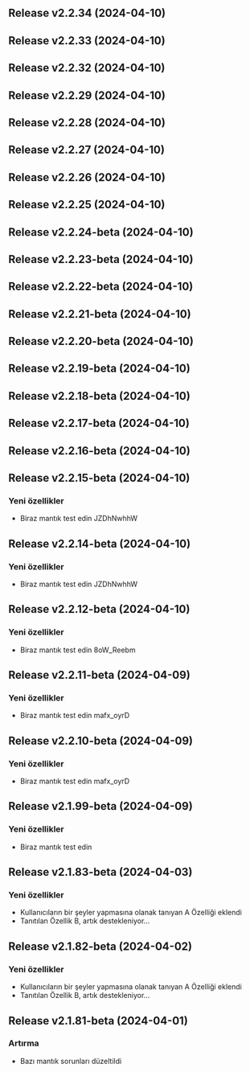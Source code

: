 ## Release v2.2.34 (2024-04-10)

## Release v2.2.33 (2024-04-10)

## Release v2.2.32 (2024-04-10)

## Release v2.2.29 (2024-04-10)

## Release v2.2.28 (2024-04-10)

## Release v2.2.27 (2024-04-10)

## Release v2.2.26 (2024-04-10)

## Release v2.2.25 (2024-04-10)

## Release v2.2.24-beta (2024-04-10)

## Release v2.2.23-beta (2024-04-10)

## Release v2.2.22-beta (2024-04-10)

## Release v2.2.21-beta (2024-04-10)

## Release v2.2.20-beta (2024-04-10)

## Release v2.2.19-beta (2024-04-10)

## Release v2.2.18-beta (2024-04-10)

## Release v2.2.17-beta (2024-04-10)

## Release v2.2.16-beta (2024-04-10)

## Release v2.2.15-beta (2024-04-10)

### Yeni özellikler

- Biraz mantık test edin JZDhNwhhW

## Release v2.2.14-beta (2024-04-10)

### Yeni özellikler

- Biraz mantık test edin JZDhNwhhW

## Release v2.2.12-beta (2024-04-10)

### Yeni özellikler

- Biraz mantık test edin 8oW_Reebm

## Release v2.2.11-beta (2024-04-09)

### Yeni özellikler

- Biraz mantık test edin mafx_oyrD

## Release v2.2.10-beta (2024-04-09)

### Yeni özellikler

- Biraz mantık test edin mafx_oyrD

## Release v2.1.99-beta (2024-04-09)

### Yeni özellikler

- Biraz mantık test edin

## Release v2.1.83-beta (2024-04-03)

### Yeni özellikler

- Kullanıcıların bir şeyler yapmasına olanak tanıyan A Özelliği eklendi
- Tanıtılan Özellik B, artık destekleniyor...

## Release v2.1.82-beta (2024-04-02)

### Yeni özellikler

- Kullanıcıların bir şeyler yapmasına olanak tanıyan A Özelliği eklendi
- Tanıtılan Özellik B, artık destekleniyor...

## Release v2.1.81-beta (2024-04-01)

### Artırma

- Bazı mantık sorunları düzeltildi
